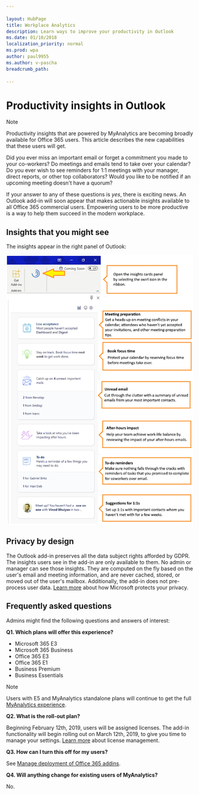 ```yaml
---

layout: HubPage
title: Workplace Analytics
description: Learn ways to improve your productivity in Outlook
ms.date: 01/10/2018
localization_priority: normal 
ms.prod: wpa
author: paul9955
ms.author: v-pascha
breadcrumb_path: 

---
```


<p>
<!-- 
1) Leave these paragraph tags intact. The H1 heading won't work without them. 
2) Note: We need to keep "layout: HubPage" in the metadata or else we get the TOC in the left pane.
3) Working on how to remove the breadcrumbs pane. Trying adding extendBreadcrumb: false to the metadata but this didn't seem to do anything. 
 -->
</p>

# Productivity insights in Outlook

> [!Note] 
> Productivity insights that are powered by MyAnalytics are becoming broadly available for Office 365 users. This article describes the new capabilities that these users will get. 

Did you ever miss an important email or forget a commitment you made to your co-workers? Do meetings and emails tend to take over your calendar? Do you ever wish to see reminders for 1:1 meetings with your manager, direct reports, or other top collaborators? Would you like to be notified if an upcoming meeting doesn't have a quorum? 

If your answer to any of these questions is _yes_, there is exciting news. An Outlook add-in will soon appear that makes actionable insights available to all Office 365 commercial users. Empowering users to be more productive is a way to help them  succeed in the modern workplace. 

## Insights that you might see

The insights appear in the right panel of Outlook:

![Insights panel](images/mya/overview/cards-panel-16.png)

## Privacy by design 

The Outlook add-in preserves all the data subject rights afforded by GDPR. The insights users see in the add-in are only available to them. No admin or manager can see those insights. They are computed on the fly based on the user's email and meeting information, and are never cached, stored, or moved out of the user's mailbox. Additionally, the add-in does not pre-process user data. [Learn more](https://www.microsoft.com/en-us/TrustCenter/CloudServices/office365/default.aspx) about how Microsoft protects your privacy. 

## Frequently asked questions

Admins might find the following questions and answers of interest: 

**Q1. Which plans will offer this experience?** 
  
* Microsoft 365 E3
* Microsoft 365 Business
* Office 365 E3
* Office 365 E1
* Business Premium 
* Business Essentials 

> [!Note]
> Users with E5 and MyAnalytics standalone plans will continue to get the full [MyAnalytics experience](https://docs.microsoft.com/en-us/workplace-analytics/myanalytics/index).

**Q2. What is the roll-out plan?**

Beginning February 12th, 2019, users will be assigned licenses. The add-in functionality will begin rolling out on March 12th, 2019, to give you time to manage your settings. [Learn more](https://docs.microsoft.com/en-us/office365/enterprise/powershell/manage-user-accounts-and-licenses-with-office-365-powershell) about license management.    

**Q3. How can I turn this off for my users?**

See [Manage deployment of Office 365 addins](https://docs.microsoft.com/en-us/office365/admin/manage/manage-deployment-of-add-ins?view=o365-worldwide).

**Q4. Will anything change for existing users of MyAnalytics?**

No. 